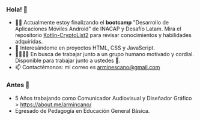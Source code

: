 ### Hola! 👋
- 👨‍🎓 Actualmente estoy finalizando el **bootcamp** "Desarrollo de Aplicaciones Móviles Android" de INACAP y Desafío Latam. Mira el repositorio [Kotlin-CryptoList2](https://github.com/armincano/Kotlin-CryptoList2) para revisar conocimientos y habilidades adquiridas.
- 🔭 Interesándome en proyectos HTML, CSS y JavaScript.
- 👨‍💻👨‍💻 En busca de trabajar junto a un grupo humano motivado y cordial. Disponible para trabajar junto a ustedes 💪.
- 📫 Contactémonos: mi correo es arminescano@gmail.com

### Antes 📼
- 5 Años trabajando como Comunicador Audiovisual y Diseñador Gráfico > https://about.me/armincano/
- Egresado de Pedagogía en Educación General Básica.
